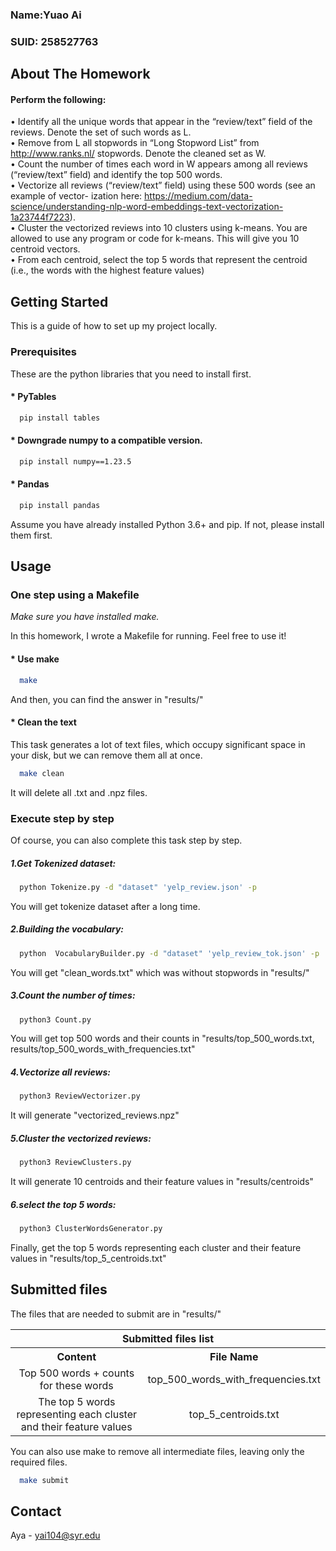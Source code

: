 

### Name:Yuao Ai  
### SUID: 258527763




<!-- ABOUT THE PROJECT -->
## About The Homework



#### Perform the following: 
• Identify all the unique words that appear in the “review/text” field of the reviews. Denote
the set of such words as L.  
• Remove from L all stopwords in “Long Stopword List” from http://www.ranks.nl/
stopwords. Denote the cleaned set as W.  
• Count the number of times each word in W appears among all reviews (“review/text” field)
and identify the top 500 words.  
• Vectorize all reviews (“review/text” field) using these 500 words (see an example of vector-
ization here: https://medium.com/data-science/understanding-nlp-word-embeddings-text-vectorization-1a23744f7223).  
• Cluster the vectorized reviews into 10 clusters using k-means. You are allowed to use any
program or code for k-means. This will give you 10 centroid vectors.  
• From each centroid, select the top 5 words that represent the centroid (i.e., the words with
the highest feature values)  







<!-- GETTING STARTED -->
## Getting Started

This is a guide of how to set up my project locally.


### Prerequisites

These are the python libraries that you need to install first.
#### * PyTables
  ```sh
    pip install tables
  ```
#### * Downgrade numpy to a compatible version.
  ```sh
    pip install numpy==1.23.5
  ```
#### * Pandas
  ```sh
    pip install pandas
  ```
  Assume you have already installed Python 3.6+ and pip. If not, please install them first.


## Usage
### One step using a Makefile  
*Make sure you have installed make.*  

In this homework, I wrote a Makefile for running. Feel free to use it!
#### * Use make
  ```sh
    make
  ```
And then, you can find the answer in "results/"

#### * Clean the text
This task generates a lot of text files, which occupy significant space in your disk, 
but we can remove them all at once.
  ```sh
    make clean
  ```
It will delete all .txt and .npz files.  


### Execute step by step
Of course, you can also complete this task step by step.
##### 1.Get Tokenized dataset:
  ```sh
    python Tokenize.py -d "dataset" 'yelp_review.json' -p 
  ```
You will get tokenize  dataset after  a  long time.
##### 2.Building the vocabulary:
  ```sh
    python  VocabularyBuilder.py -d "dataset" 'yelp_review_tok.json' -p
  ```
You will get "clean_words.txt" which was without stopwords in "results/"
##### 3.Count the number of times:
  ```sh
    python3 Count.py
  ```
You will get top 500 words and their counts in 
"results/top_500_words.txt, results/top_500_words_with_frequencies.txt"
##### 4.Vectorize all reviews:
  ```sh
    python3 ReviewVectorizer.py
  ```
It will generate "vectorized_reviews.npz" 
##### 5.Cluster the vectorized reviews:
  ```sh
    python3 ReviewClusters.py
  ```
It will generate 10 centroids and their feature values
in "results/centroids"
##### 6.select the top 5 words:
  ```sh
    python3 ClusterWordsGenerator.py
  ```
Finally, get the top 5 words representing each cluster 
and their feature values in "results/top_5_centroids.txt"
## Submitted files
The files that are needed to submit are in "results/"
<table>
  <tr>
    <th colspan="2" align="center">Submitted files list</th>
  </tr>
  <tr>
    <th align="center"><strong>Content</strong></th>
    <th align="center"><strong>File Name</strong></th>
  </tr>
  <tr>
    <td align="center">Top 500 words + counts for these words</td>
    <td align="center">top_500_words_with_frequencies.txt</td>
  </tr>
  <tr>
    <td align="center">The top 5 words representing each cluster and their feature values</td>
    <td align="center">top_5_centroids.txt</td>
  </tr>
</table>


You can also use make to remove all intermediate files, leaving only the required files.
  ```sh
    make submit
  ```
## Contact

Aya -  yai104@syr.edu



